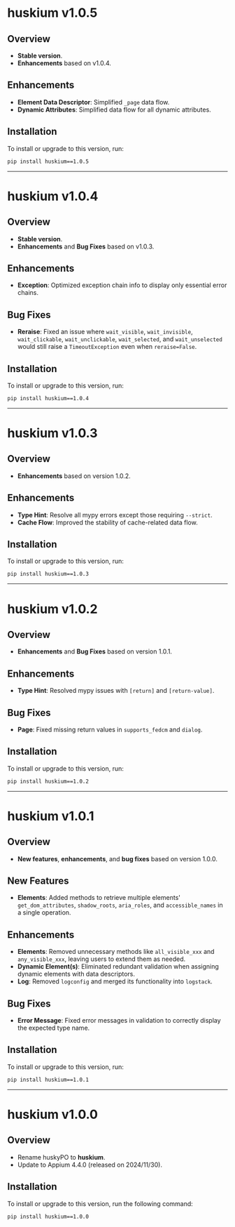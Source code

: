 # huskium v1.0.5

## Overview
- **Stable version**.
- **Enhancements** based on v1.0.4.

## Enhancements
- **Element Data Descriptor**: Simplified `_page` data flow.
- **Dynamic Attributes**: Simplified data flow for all dynamic attributes.

## Installation
To install or upgrade to this version, run:
```sh
pip install huskium==1.0.5
```
---

# huskium v1.0.4

## Overview
- **Stable version**.
- **Enhancements** and **Bug Fixes** based on v1.0.3.

## Enhancements
- **Exception**: Optimized exception chain info to display only essential error chains.

## Bug Fixes
- **Reraise**: Fixed an issue where 
`wait_visible`, `wait_invisible`, `wait_clickable`, `wait_unclickable`, `wait_selected`, and `wait_unselected` 
would still raise a `TimeoutException` even when `reraise=False`.

## Installation
To install or upgrade to this version, run:
```sh
pip install huskium==1.0.4
```
---

# huskium v1.0.3

## Overview
- **Enhancements** based on version 1.0.2.

## Enhancements
- **Type Hint**: Resolve all mypy errors except those requiring `--strict`.
- **Cache Flow**: Improved the stability of cache-related data flow.

## Installation
To install or upgrade to this version, run:
```sh
pip install huskium==1.0.3
```
---

# huskium v1.0.2

## Overview
- **Enhancements** and **Bug Fixes** based on version 1.0.1.

## Enhancements
- **Type Hint**: Resolved mypy issues with `[return]` and `[return-value]`.

## Bug Fixes
- **Page**: Fixed missing return values in `supports_fedcm` and `dialog`.

## Installation
To install or upgrade to this version, run:
```sh
pip install huskium==1.0.2
```
---

# huskium v1.0.1

## Overview
- **New features**, **enhancements**, and **bug fixes** based on version 1.0.0.

## New Features
- **Elements**: Added methods to retrieve multiple elements' 
`get_dom_attributes`, `shadow_roots`, `aria_roles`, and `accessible_names` in a single operation.

## Enhancements
- **Elements**: Removed unnecessary methods like `all_visible_xxx` and `any_visible_xxx`, 
leaving users to extend them as needed.
- **Dynamic Element(s)**: Eliminated redundant validation 
when assigning dynamic elements with data descriptors.
- **Log**: Removed `logconfig` and merged its functionality into `logstack`.

## Bug Fixes
- **Error Message**: Fixed error messages in validation to correctly display the expected type name.

## Installation
To install or upgrade to this version, run:
```sh
pip install huskium==1.0.1
```
---

# huskium v1.0.0

## Overview
- Rename huskyPO to **huskium**.
- Update to Appium 4.4.0 (released on 2024/11/30).

## Installation
To install or upgrade to this version, run the following command:
```sh
pip install huskium==1.0.0
```